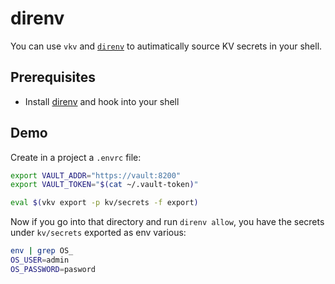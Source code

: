 # direnv
You can use `vkv` and [`direnv`](https://direnv.net/) to autimatically source KV secrets in your shell.

## Prerequisites
* Install [direnv](https://direnv.net/) and hook into your shell

## Demo

Create in a project a `.envrc` file:
```bash
export VAULT_ADDR="https://vault:8200"
export VAULT_TOKEN="$(cat ~/.vault-token)"

eval $(vkv export -p kv/secrets -f export)
```

Now if you go into that directory and run `direnv allow`,
you have the secrets under `kv/secrets` exported as env various:

```bash
env | grep OS_
OS_USER=admin
OS_PASSWORD=pasword
```
